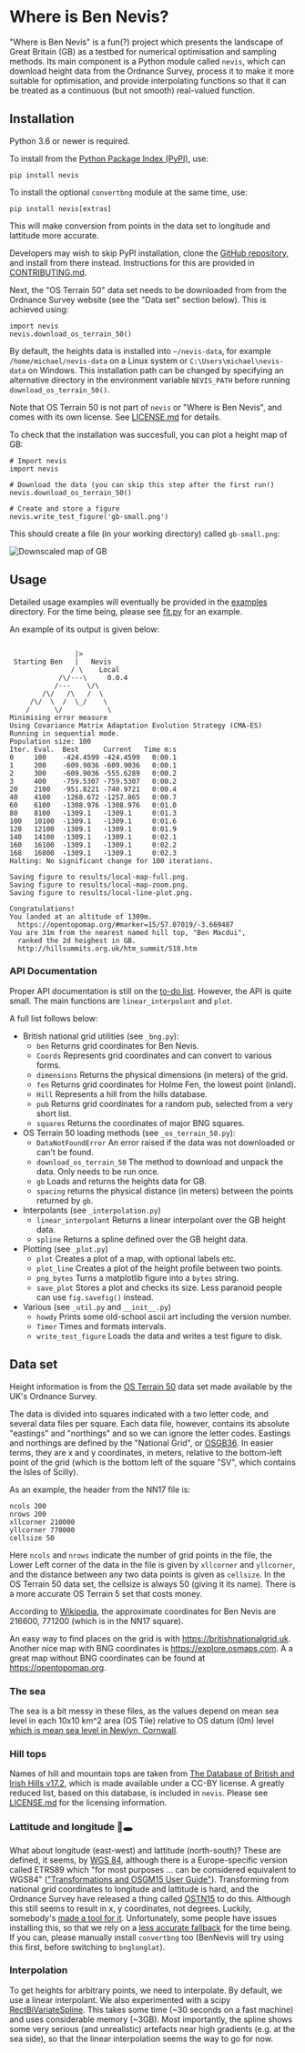 # Where is Ben Nevis?

"Where is Ben Nevis" is a fun(?) project which presents the landscape of Great Britain (GB) as a testbed for numerical optimisation and sampling methods.
Its main component is a Python module called `nevis`, which can download height data from the Ordnance Survey, process it to make it more suitable for optimisation, and provide interpolating functions so that it can be treated as a continuous (but not smooth) real-valued function.

## Installation

Python 3.6 or newer is required.

To install from the [Python Package Index (PyPI)](https://pypi.org/project/nevis/), use:
```
pip install nevis
```

To install the optional `convertbng` module at the same time, use:
```
pip install nevis[extras]
```
This will make conversion from points in the data set to longitude and lattitude more accurate.

Developers may wish to skip PyPI installation, clone the [GitHub repository](https://github.com/CardiacModelling/BenNevis), and install from there instead.
Instructions for this are provided in [CONTRIBUTING.md](https://github.com/CardiacModelling/BenNevis/blob/main/CONTRIBUTING.md).

Next, the "OS Terrain 50" data set needs to be downloaded from from the Ordnance Survey website (see the "Data set" section below).
This is achieved using:
```
import nevis
nevis.download_os_terrain_50()
```
By default, the heights data is installed into `~/nevis-data`, for example `/home/michael/nevis-data` on a Linux system or `C:\Users\michael\nevis-data` on Windows.
This installation path can be changed by specifying an alternative directory in the environment variable `NEVIS_PATH` before running `download_os_terrain_50()`.

Note that OS Terrain 50 is not part of `nevis` or "Where is Ben Nevis", and comes with its own license.
See [LICENSE.md](https://github.com/CardiacModelling/BenNevis/blob/main/LICENSE.md) for details.

To check that the installation was succesfull, you can plot a height map of GB:

```
# Import nevis
import nevis

# Download the data (you can skip this step after the first run!)
nevis.download_os_terrain_50()

# Create and store a figure
nevis.write_test_figure('gb-small.png')
```

This should create a file (in your working directory) called `gb-small.png`:

![Downscaled map of GB](https://github.com/CardiacModelling/BenNevis/blob/main/gb-small.png)

## Usage

Detailed usage examples will eventually be provided in the [examples](https://github.com/CardiacModelling/BenNevis/tree/main/examples) directory.
For the time being, please see [fit.py](https://github.com/CardiacModelling/BenNevis/blob/main/fit.py) for an example.

An example of its output is given below:
```

                |>          
 Starting Ben   |   Nevis   
               / \    Local
            /\/---\     0.0.4
           /---    \/\      
        /\/   /\   /  \     
     /\/  \  /  \_/    \    
    /      \/           \   
Minimising error measure
Using Covariance Matrix Adaptation Evolution Strategy (CMA-ES)
Running in sequential mode.
Population size: 100
Iter. Eval.  Best      Current   Time m:s
0     100    -424.4599 -424.4599   0:00.1
1     200    -609.9036 -609.9036   0:00.1
2     300    -609.9036 -555.6289   0:00.2
3     400    -759.5307 -759.5307   0:00.2
20    2100   -951.8221 -740.9721   0:00.4
40    4100   -1268.672 -1257.865   0:00.7
60    6100   -1308.976 -1308.976   0:01.0
80    8100   -1309.1   -1309.1     0:01.3
100   10100  -1309.1   -1309.1     0:01.6
120   12100  -1309.1   -1309.1     0:01.9
140   14100  -1309.1   -1309.1     0:02.1
160   16100  -1309.1   -1309.1     0:02.2
168   16800  -1309.1   -1309.1     0:02.3
Halting: No significant change for 100 iterations.

Saving figure to results/local-map-full.png.
Saving figure to results/local-map-zoom.png.
Saving figure to results/local-line-plot.png.

Congratulations!
You landed at an altitude of 1309m.
  https://opentopomap.org/#marker=15/57.07019/-3.669487
You are 31m from the nearest named hill top, "Ben Macdui",
  ranked the 2d heighest in GB.
  http://hillsummits.org.uk/htm_summit/518.htm
```

### API Documentation

Proper API documentation is still on the [to-do list](https://github.com/CardiacModelling/BenNevis/issues/47).
However, the API is quite small.
The main functions are `linear_interpolant` and `plot`.

A full list follows below:

- British national grid utilities (see `_bng.py`):
  - `ben` Returns grid coordinates for Ben Nevis.
  - `Coords` Represents grid coordinates and can convert to various forms.
  - `dimensions` Returns the physical dimensions (in meters) of the grid.
  - `fen` Returns grid coordinates for Holme Fen, the lowest point (inland).
  - `Hill` Represents a hill from the hills database.
  - `pub` Returns grid coordinates for a random pub, selected from a very short list.
  - `squares` Returns the coordinates of major BNG squares.
- OS Terrain 50 loading methods (see `_os_terrain_50.py`):
  - `DataNotFoundError` An error raised if the data was not downloaded or can't be found.
  - `download_os_terrain_50` The method to download and unpack the data. Only needs to be run once.
  - `gb` Loads and returns the heights data for GB.
  - `spacing` returns the physical distance (in meters) between the points returned by `gb`.
- Interpolants (see `_interpolation.py`)
  - `linear_interpolant` Returns a linear interpolant over the GB height data.
  - `spline` Returns a spline defined over the GB height data.
- Plotting (see `_plot.py`)
  - `plot` Creates a plot of a map, with optional labels etc.
  - `plot_line` Creates a plot of the height profile between two points.
  - `png_bytes` Turns a matplotlib figure into a `bytes` string.
  - `save_plot` Stores a plot and checks its size. Less paranoid people can use `fig.savefig()` instead.
- Various (see `_util.py` and `__init__.py`)
  - `howdy` Prints some old-school ascii art including the version number.
  - `Timer` Times and formats intervals.
  - `write_test_figure` Loads the data and writes a test figure to disk.

## Data set

Height information is from the [OS Terrain 50](https://www.ordnancesurvey.co.uk/business-government/products/terrain-50) data set made available by the UK's Ordnance Survey.

The data is divided into squares indicated with a two letter code, and several data files per square.
Each data file, however, contains its absolute "eastings" and "northings" and so we can ignore the letter codes.
Eastings and northings are defined by the "National Grid", or [OSGB36](https://en.wikipedia.org/wiki/Ordnance_Survey_National_Grid).
In easier terms, they are x and y coordinates, in meters, relative to the bottom-left point of the grid (which is the bottom left of the square "SV", which contains the Isles of Scilly).

As an example, the header from the NN17 file is:

```
ncols 200
nrows 200
xllcorner 210000
yllcorner 770000
cellsize 50
```

Here ``ncols`` and ``nrows`` indicate the number of grid points in the file, the Lower Left corner of the data in the file is given by `xllcorner` and `yllcorner`, and the distance between any two data points is given as `cellsize`.
In the OS Terrain 50 data set, the cellsize is always 50 (giving it its name).
There is a more accurate OS Terrain 5 set that costs money.

According to [Wikipedia](https://en.wikipedia.org/wiki/Ordnance_Survey_National_Grid#Grid_digits), the approximate coordinates for Ben Nevis are 216600, 771200 (which is in the NN17 square).

An easy way to find places on the grid is with https://britishnationalgrid.uk.
Another nice map with BNG coordinates is https://explore.osmaps.com.
A a great map without BNG coordinates can be found at https://opentopomap.org.

### The sea

The sea is a bit messy in these files, as the values depend on mean sea level in each 10x10 km^2 area (OS Tile) relative to OS datum (0m) level [which is mean sea level in Newlyn, Cornwall](https://en.wikipedia.org/wiki/Ordnance_datum).

### Hill tops

Names of hill and mountain tops are taken from [The Database of British and Irish Hills v17.2](http://www.hills-database.co.uk), which is made available under a CC-BY license.
A greatly reduced list, based on this database, is included in `nevis`.
Please see [LICENSE.md](https://github.com/CardiacModelling/BenNevis/blob/main/LICENSE.md) for the licensing information.

### Lattitude and longitude 🐇🕳️

What about longitude (east-west) and lattitude (north-south)?
These are defined, it seems, by [WGS 84](https://en.wikipedia.org/wiki/World_Geodetic_System#WGS84), although there is a Europe-specific version called ETRS89 which "for most purposes ... can be considered equivalent to WGS84" (["Transformations and OSGM15 User Guide"](https://www.ordnancesurvey.co.uk/business-government/tools-support/os-net/for-developers)).
Transforming from national grid coordinates to longitude and lattitude is hard, and the Ordnance Survey have released a thing called [OSTN15](https://www.ordnancesurvey.co.uk/business-government/tools-support/os-net/for-developers) to do this.
Although this still seems to result in x, y coordinates, not degrees.
Luckily, somebody's [made a tool for it](https://github.com/urschrei/convertbng).
Unfortunately, some people have issues installing this, so that we rely on a [less accurate fallback](https://github.com/MichaelClerx/bnglonlat) for the time being.
If you can, please manually install `convertbng` too (BenNevis will try using this first, before switching to `bnglonglat`).

### Interpolation

To get heights for arbitrary points, we need to interpolate.
By default, we use a linear interpolant.
We also experimented with a scipy [RectBiVariateSpline](https://docs.scipy.org/doc/scipy/reference/generated/scipy.interpolate.RectBivariateSpline.html).
This takes some time (~30 seconds on a fast machine) and uses considerable memory (~3GB).
Most importantly, the spline shows some very serious (and unrealistic) artefacts near high gradients (e.g. at the sea side), so that the linear interpolation seems the way to go for now.

